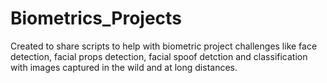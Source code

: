 # Biometrics_Projects
Created to share scripts to help with biometric project challenges like face detection, facial props detection, facial spoof detction and classification with images captured in the wild and at long distances.
